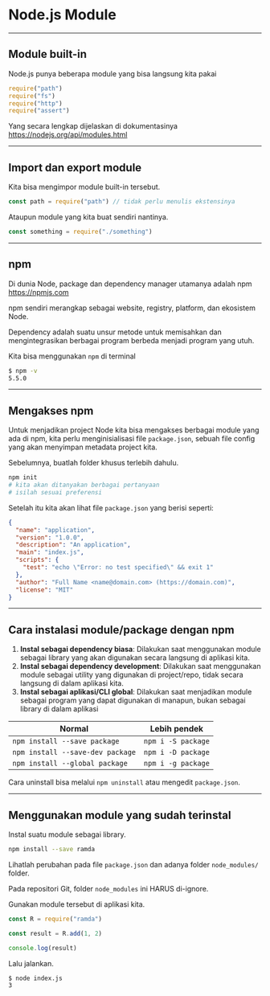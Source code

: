 # Node.js Module

--------------------------------------------------------------------------------

## Module built-in

Node.js punya beberapa module yang bisa langsung kita pakai

```js
require("path")
require("fs")
require("http")
require("assert")
```

Yang secara lengkap dijelaskan di dokumentasinya https://nodejs.org/api/modules.html

--------------------------------------------------------------------------------

## Import dan export module

Kita bisa mengimpor module built-in tersebut.

```js
const path = require("path") // tidak perlu menulis ekstensinya
```

Ataupun module yang kita buat sendiri nantinya.

```js
const something = require("./something")
```

--------------------------------------------------------------------------------

## npm

Di dunia Node, package dan dependency manager utamanya adalah npm https://npmjs.com

npm sendiri merangkap sebagai website, registry, platform, dan ekosistem Node.

Dependency adalah suatu unsur metode untuk memisahkan dan mengintegrasikan berbagai program berbeda menjadi program yang utuh.

Kita bisa menggunakan `npm` di terminal

```sh
$ npm -v
5.5.0
```

--------------------------------------------------------------------------------

## Mengakses npm

Untuk menjadikan project Node kita bisa mengakses berbagai module yang ada di npm, kita perlu menginisialisasi file `package.json`, sebuah file config yang akan menyimpan metadata project kita.

Sebelumnya, buatlah folder khusus terlebih dahulu.

```sh
npm init
# kita akan ditanyakan berbagai pertanyaan
# isilah sesuai preferensi
```

Setelah itu kita akan lihat file `package.json` yang berisi seperti:

```json
{
  "name": "application",
  "version": "1.0.0",
  "description": "An application",
  "main": "index.js",
  "scripts": {
    "test": "echo \"Error: no test specified\" && exit 1"
  },
  "author": "Full Name <name@domain.com> (https://domain.com)",
  "license": "MIT"
}
```

--------------------------------------------------------------------------------

## Cara instalasi module/package dengan npm

1. **Instal sebagai dependency biasa**: Dilakukan saat menggunakan module sebagai library yang akan digunakan secara langsung di aplikasi kita.
2. **Instal sebagai dependency development**: Dilakukan saat menggunakan module sebagai utility yang digunakan di project/repo, tidak secara langsung di dalam aplikasi kita.
3. **Instal sebagai aplikasi/CLI global**: Dilakukan saat menjadikan module sebagai program yang dapat digunakan di manapun, bukan sebagai library di dalam aplikasi

Normal | Lebih pendek
-------|-------------
`npm install --save package` | `npm i -S package`
`npm install --save-dev package` | `npm i -D package`
`npm install --global package` | `npm i -g package`

Cara uninstall bisa melalui `npm uninstall` atau mengedit `package.json`.

--------------------------------------------------------------------------------

## Menggunakan module yang sudah terinstal

Instal suatu module sebagai library.

```sh
npm install --save ramda
```

Lihatlah perubahan pada file `package.json` dan adanya folder `node_modules/` folder.

Pada repositori Git, folder `node_modules` ini HARUS di-ignore.

Gunakan module tersebut di aplikasi kita.

```js
const R = require("ramda")

const result = R.add(1, 2)

console.log(result)
```

Lalu jalankan.

```sh
$ node index.js
3
```
